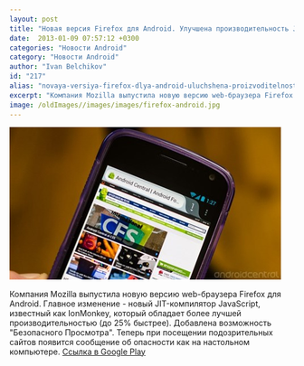 ```yaml
---
layout: post
title: "Новая версия Firefox для Android. Улучшена производительность JavaScript"
date:  2013-01-09 07:57:12 +0300
categories: "Новости Android"
category: "Новости Android"
author: "Ivan Belchikov"
id: "217"
alias: "novaya-versiya-firefox-dlya-android-uluchshena-proizvoditelnost-javascript"
excerpt: "Компания Mozilla выпустила новую версию web-браузера Firefox для Android. Главное изменение - новый JIT-компилятор JavaScript, известный как IonMonkey, который обладает более лучшей производительностью (до 25% быстрее). Добавлена возможность Безопасного Просмотра. Теперь при посещении подозрительных сайтов появится сообщение об опасности как на настольном компьютере."
image: /oldImages//images/images/firefox-android.jpg
---
```

<img  src="/oldImages/images/images/firefox-android.jpg" border="0" alt="Firefox for Android" >

Компания Mozilla выпустила новую версию web-браузера Firefox для Android. Главное изменение - новый JIT-компилятор JavaScript, известный как IonMonkey, который обладает более лучшей производительностью (до 25% быстрее). Добавлена возможность "Безопасного Просмотра". Теперь при посещении подозрительных сайтов появится сообщение об опасности как на настольном компьютере.
<a href="#" title="Firefox для Android" rel="nofollow">Ссылка в Google Play</a>
